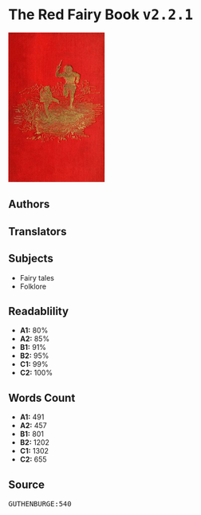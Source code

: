 # The Red Fairy Book <kbd>v2.2.1</kbd>

![](./cover.medium.jpg "")

## Authors



## Translators



## Subjects


 - Fairy tales
 - Folklore

## Readablility


 - **A1:** 80%
 - **A2:** 85%
 - **B1:** 91%
 - **B2:** 95%
 - **C1:** 99%
 - **C2:** 100%

## Words Count


 - **A1:** 491
 - **A2:** 457
 - **B1:** 801
 - **B2:** 1202
 - **C1:** 1302
 - **C2:** 655

## Source


<kbd>GUTHENBURGE:540</kbd>
